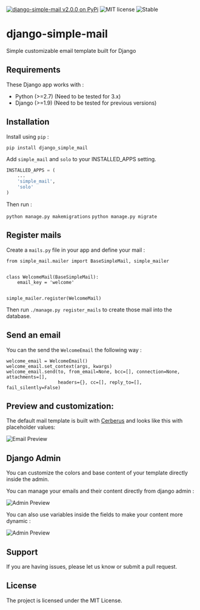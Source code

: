 [![django-simple-mail v2.0.0 on PyPi](https://img.shields.io/badge/pypi-2.0.0-green.svg)](https://pypi.python.org/pypi/django-simple-mail)
![MIT license](https://img.shields.io/badge/licence-MIT-blue.svg)
![Stable](https://img.shields.io/badge/status-stable-green.svg)

# django-simple-mail
Simple customizable email template built for Django


## Requirements

These Django app works with :

+ Python (>=2.7) (Need to be tested for 3.x)
+ Django (>=1.9) (Need to be tested for previous versions)


## Installation

Install using `pip` :

`pip install django_simple_mail`


Add `simple_mail` and `solo` to your INSTALLED_APPS setting.


```python
INSTALLED_APPS = (
    ...
    'simple_mail',
    'solo'
)
```

Then run :

`python manage.py makemigrations`
`python manage.py migrate`


## Register mails

Create a `mails.py` file in your app and define your mail :

```
from simple_mail.mailer import BaseSimpleMail, simple_mailer


class WelcomeMail(BaseSimpleMail):
    email_key = 'welcome'


simple_mailer.register(WelcomeMail)
```

Then run `./manage.py register_mails` to create those mail into the database.

## Send an email

You can the send the `WelcomeEmail` the following way :

```
welcome_email = WelcomeEmail()
welcome_email.set_context(args, kwargs)
welcome_email.send(to, from_email=None, bcc=[], connection=None, attachments=[],
                   headers={}, cc=[], reply_to=[], fail_silently=False)
```

## Preview and customization:

The default mail template is built with [Cerberus](https://github.com/TedGoas/Cerberus) and looks like this with placeholder values:


![Email Preview](https://raw.githubusercontent.com/charlesthk/django-simple-mail/master/docs/preview.png)


## Django Admin

You can customize the colors and base content of your template directly inside the admin.

You can manage your emails and their content directly from django admin :

![Admin Preview](https://raw.githubusercontent.com/charlesthk/django-simple-mail/master/docs/admin.png)

You can also use variables inside the fields to make your content more dynamic :

![Admin Preview](https://raw.githubusercontent.com/charlesthk/django-simple-mail/master/docs/admin-context.png)


## Support

If you are having issues, please let us know or submit a pull request.

## License

The project is licensed under the MIT License.